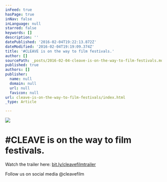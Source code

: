 ```yaml
---
inFeed: true
hasPage: true
inNav: false
inLanguage: null
starred: false
keywords: []
description: ''
datePublished: '2016-02-04T19:22:13.872Z'
dateModified: '2016-02-04T19:19:09.374Z'
title: '#CLEAVE is on the way to film festivals.'
author: []
sourcePath: _posts/2016-02-04-cleave-is-on-the-way-to-film-festivals.md
published: true
authors: []
publisher:
  name: null
  domain: null
  url: null
  favicon: null
url: cleave-is-on-the-way-to-film-festivals/index.html
_type: Article

---
```

![](https://the-grid-user-content.s3-us-west-2.amazonaws.com/cbbb4115-f635-41f8-98d3-b4d4042b1ac7.jpg)

# \#CLEAVE is on the way to film festivals.

Watch the trailer here: [bit.ly/cleavefilmtrailer ][0]

Follow us on social media @cleavefilm 

[0]: bit.ly/cleavefilmtrailer